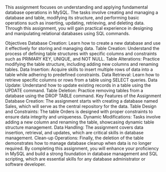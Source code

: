 This assignment focuses on understanding and applying fundamental database operations in MySQL.
The tasks involve creating and managing a database and table, modifying its structure, and performing basic operations such as inserting, updating, retrieving, and deleting data.
Through this assignment, you will gain practical experience in designing and manipulating relational databases using SQL commands.

Objectives
Database Creation: Learn how to create a new database and use it effectively for storing and managing data.
Table Creation: Understand the process of defining table structures with specific columns and constraints such as PRIMARY KEY, UNIQUE, and NOT NULL.
Table Alterations: Practice modifying the table structure, including adding new columns and renaming tables.
Data Insertion: Acquire skills to insert multiple rows of data into a table while adhering to predefined constraints.
Data Retrieval: Learn how to retrieve specific columns or rows from a table using SELECT queries.
Data Update: Understand how to update existing records in a table using the UPDATE command.
Table Deletion: Practice removing tables from a database using the DROP TABLE command.
Key Features of the Assignment
Database Creation: The assignment starts with creating a database named Sales, which will serve as the central repository for the data.
Table Design and Constraints: The table Orders is designed with proper constraints to ensure data integrity and uniqueness.
Dynamic Modifications: Tasks involve adding a new column and renaming the table, showcasing dynamic table structure management.
Data Handling: The assignment covers data insertion, retrieval, and updates, which are critical skills in database management.
Clean-up Operations: Finally, the deletion of the table demonstrates how to manage database cleanup when data is no longer required.
By completing this assignment, you will enhance your proficiency in MySQL and build a strong foundation in database management and SQL scripting, which are essential skills for any database administrator or software developer.



